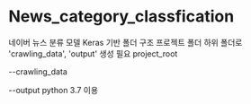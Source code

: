 # News_category_classfication
네이버 뉴스 분류 모델
Keras 기반
폴더 구조 프로젝트 폴더 하위 폴더로 'crawling_data', 'output' 생성 필요
project_root

--crawling_data

--output
python 3.7 이용
